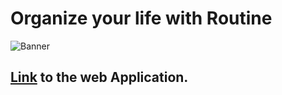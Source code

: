 # Organize your life with Routine

![Banner](https://codeAbinash.github.io/routine/images/banner/banner.jpg)


## [Link](https://codeAbinash.github.io/routine/) to the web Application.